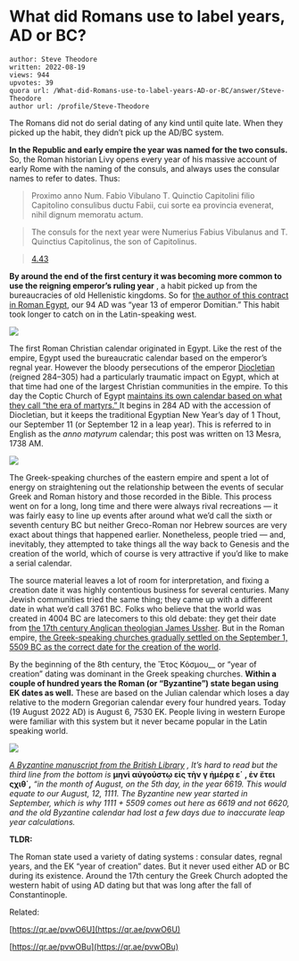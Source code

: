 # What did Romans use to label years, AD or BC?

	author: Steve Theodore
	written: 2022-08-19
	views: 944
	upvotes: 39
	quora url: /What-did-Romans-use-to-label-years-AD-or-BC/answer/Steve-Theodore
	author url: /profile/Steve-Theodore


The Romans did not do serial dating of any kind until quite late. When they picked up the habit, they didn’t pick up the AD/BC system.

__In the Republic and early empire the year was named for the two consuls.__  So, the Roman historian Livy opens every year of his massive account of early Rome with the naming of the consuls, and always uses the consular names to refer to dates. Thus:

> Proximo anno Num. Fabio Vibulano T. Quinctio Capitolini filio Capitolino consulibus ductu Fabii, cui sorte ea provincia evenerat, nihil dignum memoratu actum.

> The consuls for the next year were Numerius Fabius Vibulanus and T. Quinctius Capitolinus, the son of Capitolinus.

> [4.43](https://www.perseus.tufts.edu/hopper/text?doc=Perseus%3Atext%3A1999.02.0026%3Abook%3D4%3Achapter%3D43#note1)

__By around the end of the first century it was becoming more common to use the reigning emperor’s ruling year__ , a habit picked up from the bureaucracies of old Hellenistic kingdoms. So for [the author of this contract in Roman Egypt](https://www.bl.uk/manuscripts/FullDisplay.aspx?ref=Papyrus_793), our 94 AD was “year 13 of emperor Domitian.” This habit took longer to catch on in the Latin-speaking west.

![](https://qph.cf2.quoracdn.net/main-qimg-02bb8f2409072abb10873a475d183349-pjlq)

The first Roman Christian calendar originated in Egypt. Like the rest of the empire, Egypt used the bureaucratic calendar based on the emperor’s regnal year. However the bloody persecutions of the emperor [Diocletian ](https://en.wikipedia.org/wiki/Diocletian)(reigned 284–305) had a particularly traumatic impact on Egypt, which at that time had one of the largest Christian communities in the empire. To this day the Coptic Church of Egypt [maintains its own calendar based on what they call “the era of martyrs.” ](https://www.timeanddate.com/calendar/coptic-calendar.html)It begins in 284 AD with the accession of Diocletian, but it keeps the traditional Egyptian New Year’s day of 1 Thout, our September 11 (or September 12 in a leap year). This is referred to in English as the _anno matyrum_  calendar; this post was written on 13 Mesra, 1738 AM.

![](https://qph.cf2.quoracdn.net/main-qimg-074077575345b373b7d6b8e4963831a4)

The Greek-speaking churches of the eastern empire and spent a lot of energy on straightening out the relationship between the events of secular Greek and Roman history and those recorded in the Bible. This process went on for a long, long time and there were always rival recreations — it was fairly easy to line up events after around what we’d call the sixth or seventh century BC but neither Greco-Roman nor Hebrew sources are very exact about things that happened earlier. Nonetheless, people tried — and, inevitably, they attempted to take things all the way back to Genesis and the creation of the world, which of course is very attractive if you’d like to make a serial calendar.

The source material leaves a lot of room for interpretation, and fixing a creation date it was highly contentious business for several centuries. Many Jewish communities tried the same thing; they came up with a different date in what we’d call 3761 BC. Folks who believe that the world was created in 4004 BC are latecomers to this old debate: they get their date from [the 17th century Anglican theologian James Ussher](https://en.wikipedia.org/wiki/Ussher_chronology). But in the Roman empire, [the Greek-speaking churches gradually settled on the September 1, 5509 BC as the correct date for the creation of the world](https://orthochristian.com/97046.html).

By the beginning of the 8th century, the Ἔτος Κόσμου__ or “year of creation” dating was dominant in the Greek speaking churches. __Within a couple of hundred years the Roman (or “Byzantine”) state began using EK dates as well.__ These are based on the Julian calendar which loses a day relative to the modern Gregorian calendar every four hundred years. Today (19 August 2022 AD) is August 6, 7530 EK. People living in western Europe were familiar with this system but it never became popular in the Latin speaking world.

![](https://qph.cf2.quoracdn.net/main-qimg-493c50c3f9c2be2b9e98b24e65fb109f-pjlq)

_[A Byzantine manuscript from the British Library](https://www.bl.uk/manuscripts/FullDisplay.aspx?ref=Add_MS_28270)_ _, It’s hard to read but the third line from the bottom is_ __μηνὶ αὐγούστῳ εἰς τὴν γ ἡμέρᾳ ε΄ , ἐν ἔτει ςχιθ΄,__ _“in the month of August, on the 5th day, in the year 6619. This would equate to our August, 12, 1111. The Byzantine new year started in September, which is why 1111 + 5509 comes out here as 6619 and not 6620, and the old Byzantine calendar had lost a few days due to inaccurate leap year calculations._ 

__TLDR:__ 

The Roman state used a variety of dating systems : consular dates, regnal years, and the EK “year of creation” dates. But it never used either AD or BC during its existence. Around the 17th century the Greek Church adopted the western habit of using AD dating but that was long after the fall of Constantinople.

Related:

[https://qr.ae/pvwO6U](https://qr.ae/pvwO6U)

[https://qr.ae/pvwOBu](https://qr.ae/pvwOBu)

